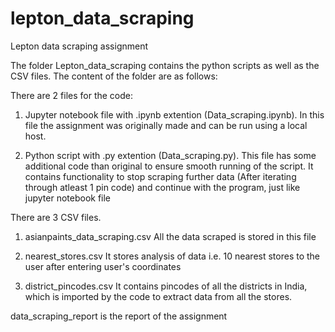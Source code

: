# lepton_data_scraping
Lepton data scraping assignment

The folder Lepton_data_scraping contains the python scripts as well as the CSV files.
The content of the folder are as follows:

There are 2 files for the code:

1) Jupyter notebook file with .ipynb extention (Data_scraping.ipynb). In this file the assignment was originally made and can be run using a local host.

2) Python script with .py extention (Data_scraping.py). This file has some additional code than original to ensure smooth running of the script. 
It contains functionality to stop scraping further data (After iterating through atleast 1 pin code) and continue with the program, just like jupyter notebook file

There are 3 CSV files. 

1) asianpaints_data_scraping.csv
All the data scraped is stored in this file

2) nearest_stores.csv
It stores analysis of data i.e. 10 nearest stores to the user after entering user's coordinates

3) district_pincodes.csv
It contains pincodes of all the districts in India, which is imported by the code to extract data from all the stores.



data_scraping_report is the report of the assignment

